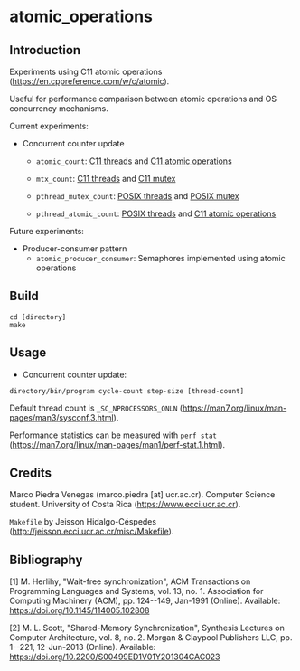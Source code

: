 # atomic_operations

## Introduction

Experiments using C11 atomic operations
(https://en.cppreference.com/w/c/atomic).

Useful for performance comparison between atomic operations
and OS concurrency mechanisms.

Current experiments:

- Concurrent counter update
  - `atomic_count`:
  [C11 threads](https://en.cppreference.com/w/c/thread)
  and
  [C11 atomic operations](https://en.cppreference.com/w/c/atomic)
  
  - `mtx_count`:
  [C11 threads](https://en.cppreference.com/w/c/thread)
  and [C11 mutex](https://en.cppreference.com/w/c/thread/mtx_init)
  
  - `pthread_mutex_count`:
  [POSIX threads](https://man7.org/linux/man-pages/man3/pthread_create.3p.html)
  and
  [POSIX mutex](https://man7.org/linux/man-pages/man3/pthread_mutex_destroy.3p.html)
  
  - `pthread_atomic_count`:
  [POSIX threads](https://man7.org/linux/man-pages/man3/pthread_create.3p.html)
  and
  [C11 atomic operations](https://en.cppreference.com/w/c/atomic)

Future experiments:

- Producer-consumer pattern
  - `atomic_producer_consumer`: Semaphores implemented using atomic operations

## Build

```
cd [directory]
make
```

## Usage

- Concurrent counter update:

```
directory/bin/program cycle-count step-size [thread-count]
```

Default thread count is `_SC_NPROCESSORS_ONLN`
(https://man7.org/linux/man-pages/man3/sysconf.3.html).

Performance statistics can be measured with `perf stat`
(https://man7.org/linux/man-pages/man1/perf-stat.1.html).

## Credits

Marco Piedra Venegas (marco.piedra [at] ucr.ac.cr).
Computer Science student. University of Costa Rica
(https://www.ecci.ucr.ac.cr).

`Makefile` by Jeisson Hidalgo-Céspedes
(http://jeisson.ecci.ucr.ac.cr/misc/Makefile).

## Bibliography

[1] M. Herlihy, "Wait-free synchronization",
ACM Transactions on Programming Languages and Systems, vol. 13, no. 1.
Association for Computing Machinery (ACM), pp. 124--149, Jan-1991 (Online).
Available: https://doi.org/10.1145/114005.102808

[2] M. L. Scott, "Shared-Memory Synchronization",
Synthesis Lectures on Computer Architecture, vol. 8, no. 2.
Morgan & Claypool Publishers LLC, pp. 1--221, 12-Jun-2013 (Online).
Available: https://doi.org/10.2200/S00499ED1V01Y201304CAC023
